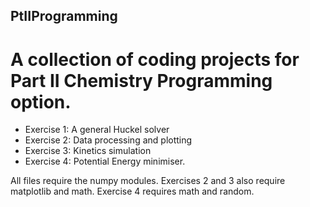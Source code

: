 ## PtIIProgramming
# A collection of coding projects for Part II Chemistry Programming option.
 - Exercise 1: A general Huckel solver 
 - Exercise 2: Data processing and plotting
 - Exercise 3: Kinetics simulation
 - Exercise 4: Potential Energy minimiser. 
 
All files require the numpy modules. Exercises 2 and 3 also require matplotlib and math. Exercise 4 requires math and random.
